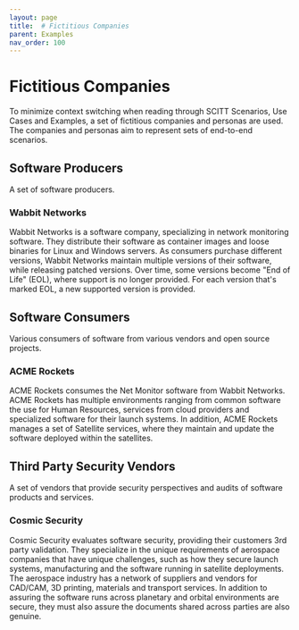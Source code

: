 ```yaml
---
layout: page
title:  # Fictitious Companies
parent: Examples
nav_order: 100
---
```


# Fictitious Companies

To minimize context switching when reading through SCITT Scenarios, Use Cases and Examples, a set of fictitious companies and personas are used.
The companies and personas aim to represent sets of end-to-end scenarios.

## Software Producers

A set of software producers.

### Wabbit Networks
Wabbit Networks is a software company, specializing in network monitoring software.
They distribute their software as container images and loose binaries for Linux and Windows servers.
As consumers purchase different versions, Wabbit Networks maintain multiple versions of their software, while releasing patched versions.
Over time, some versions become "End of Life" (EOL), where support is no longer provided.
For each version that's marked EOL, a new supported version is provided.

## Software Consumers

Various consumers of software from various vendors and open source projects.

### ACME Rockets

ACME Rockets consumes the Net Monitor software from Wabbit Networks.
ACME Rockets has multiple environments ranging from common software the use for Human Resources, services from cloud providers and specialized software for their launch systems.
In addition, ACME Rockets manages a set of Satellite services, where they maintain and update the software deployed within the satellites.

## Third Party Security Vendors

A set of vendors that provide security perspectives and audits of software products and services.

### Cosmic Security

Cosmic Security evaluates software security, providing their customers 3rd party validation.
They specialize in the unique requirements of aerospace companies that have unique challenges, such as how they secure launch systems, manufacturing and the software running in satellite deployments.
The aerospace industry has a network of suppliers and vendors for CAD/CAM, 3D printing, materials and transport services.
In addition to assuring the software runs across planetary and orbital environments are secure, they must also assure the documents shared across parties are also genuine.

